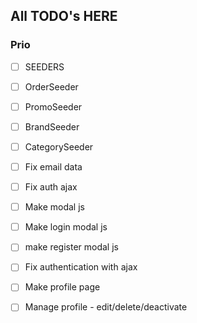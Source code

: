 ## All TODO's HERE

### Prio
- [ ] SEEDERS
- [ ] OrderSeeder
- [ ] PromoSeeder
- [ ] BrandSeeder 
- [ ] CategorySeeder


- [ ] Fix email data
- [ ] Fix auth ajax
- [ ] Make modal js
- [ ] Make login modal js
- [ ] make register modal js
- [ ] Fix authentication with ajax
- [ ] Make profile page
- [ ] Manage profile - edit/delete/deactivate